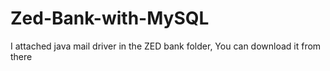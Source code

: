 # Zed-Bank-with-MySQL
I attached java mail driver in the ZED bank folder, You can download it from there
